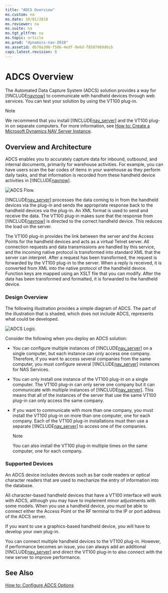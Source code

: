 ```yaml
---
title: "ADCS Overview"
ms.custom: na
ms.date: 10/01/2018
ms.reviewer: na
ms.suite: na
ms.tgt_pltfrm: na
ms.topic: article
ms.prod: "dynamics-nav-2018"
ms.assetid: db78a300-f506-4edf-9e6d-f8507969d6cb
caps.latest.revision: 8
---
```

# ADCS Overview
The Automated Data Capture System \(ADCS\) solution provides a way for [!INCLUDE[navnow](includes/navnow_md.md)] to communicate with handheld devices through web services. You can test your solution by using the VT100 plug-in.  
  
> [!NOTE]  
>  We recommend that you install [!INCLUDE[nav_server](includes/nav_server_md.md)] and the VT100 plug-in on separate computers. For more information, see [How to: Create a Microsoft Dynamics NAV Server Instance](How-to--Create-a-Microsoft-Dynamics-NAV-Server-Instance.md).  
  
## Overview and Architecture  
 ADCS enables you to accurately capture data for inbound, outbound, and internal documents, primarily for warehouse activities. For example, you can have users scan the bar codes of items in your warehouse as they perform daily tasks, and that information is recorded from these handheld device activities in [!INCLUDE[navnow](includes/navnow_md.md)].  
  
 ![ADCS Flow.](media/ADCSFlow.png "ADCSFlow")  
  
 [!INCLUDE[nav_server](includes/nav_server_md.md)] processes the data coming to in from the handheld devices via the plug-in and sends the appropriate response back to the handheld devices via the plug-in. An XML format is used to send and receive the data. The VT100 plug-in makes sure that the response from [!INCLUDE[navnow](includes/navnow_md.md)] is directed to the correct handheld device. This reduces the load on the server.  
  
 The VT100 plug-in provides the link between the server and the Access Points for the handheld devices and acts as a virtual Telnet server. All connection requests and data transmissions are handled by this service, and the incoming native protocol is transformed into standard XML that the server can interpret. After a request has been transformed, the request is forwarded by the VT100 plug-in to the server. When a reply is received, it is converted from XML into the native protocol of the handheld device. Function keys are mapped using an XSLT file that you can modify. After the data has been transformed and formatted, it is forwarded to the handheld device.  
  
### Design Overview  
 The following illustration provides a simple diagram of ADCS. The part of the illustration that is shaded, which does not include ADCS, represents what could be developed.  
  
 ![ADCS Logic.](media/ADCSLogic.png "ADCSLogic")  
  
 Consider the following when you deploy an ADCS solution:  
  
-   You can configure multiple instances of [!INCLUDE[nav_server](includes/nav_server_md.md)] on a single computer, but each instance can only access one company. Therefore, if you want to access several companies from the same computer, you must configure several [!INCLUDE[nav_server](includes/nav_server_md.md)] instances for NAS Services.  
  
-   You can only install one instance of the VT100 plug-in on a single computer. The VT100 plug-in can only serve one company but it can communicate with multiple instances of [!INCLUDE[nav_server](includes/nav_server_md.md)]. This means that all of the instances of the server that use the same VT100 plug-in can only access the same company.  
  
-   If you want to communicate with more than one company, you must install the VT100 plug-in on more than one computer, one for each company. Each of the VT100 plug-in installations must then use a separate [!INCLUDE[nav_server](includes/nav_server_md.md)] to access one of the companies.  
  
    > [!NOTE]  
    >  You can also install the VT100 plug-in multiple times on the same computer, one for each company.  
  
### Supported Devices  
 An ADCS device includes devices such as bar code readers or optical character readers that are used to mechanize the entry of information into the database.  
  
 All character-based handheld devices that have a VT100 interface will work with ADCS, although you may have to implement minor adjustments with some models. When you use a handheld device, you must be able to connect either the Access Point or the RF terminal to the IP or port address of the ADCS server.  
  
 If you want to use a graphics-based handheld device, you will have to develop your own plug-in.  
  
 You can connect multiple handheld devices to the VT100 plug-in. However, if performance becomes an issue, you can always add an additional [!INCLUDE[nav_server](includes/nav_server_md.md)] and direct the VT100 plug-in to also connect with the new server to improve performance.  
  
## See Also  
 [How to: Configure ADCS Options](How-to--Configure-ADCS-Options.md)
